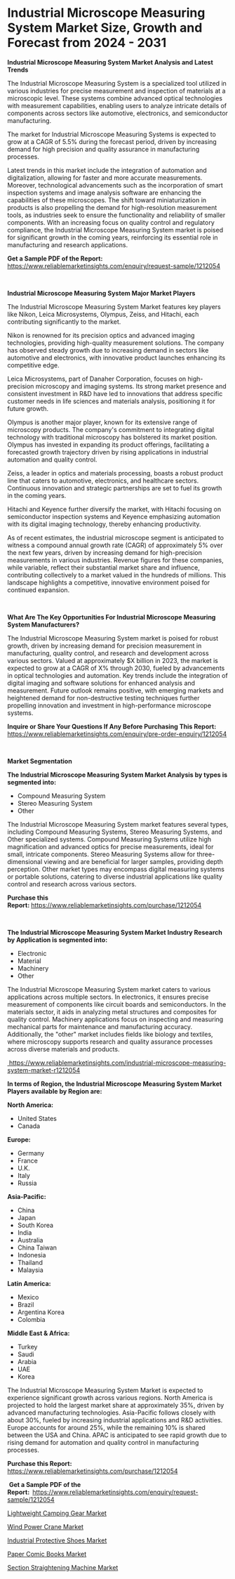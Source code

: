 <p><h1>Industrial Microscope Measuring System Market Size, Growth and Forecast from 2024 - 2031</h1></p><p><strong>Industrial Microscope Measuring System Market Analysis and Latest Trends</strong></p>
<p><p>The Industrial Microscope Measuring System is a specialized tool utilized in various industries for precise measurement and inspection of materials at a microscopic level. These systems combine advanced optical technologies with measurement capabilities, enabling users to analyze intricate details of components across sectors like automotive, electronics, and semiconductor manufacturing. </p><p>The market for Industrial Microscope Measuring Systems is expected to grow at a CAGR of 5.5% during the forecast period, driven by increasing demand for high precision and quality assurance in manufacturing processes. </p><p>Latest trends in this market include the integration of automation and digitalization, allowing for faster and more accurate measurements. Moreover, technological advancements such as the incorporation of smart inspection systems and image analysis software are enhancing the capabilities of these microscopes. The shift toward miniaturization in products is also propelling the demand for high-resolution measurement tools, as industries seek to ensure the functionality and reliability of smaller components. With an increasing focus on quality control and regulatory compliance, the Industrial Microscope Measuring System market is poised for significant growth in the coming years, reinforcing its essential role in manufacturing and research applications.</p></p>
<p><strong>Get a Sample PDF of the Report:&nbsp;</strong> <a href="https://www.reliablemarketinsights.com/enquiry/request-sample/1212054?utm_campaign=1264&utm_medium=2&utm_source=Github&utm_content=ia&utm_term=06102024&utm_id=industrial-microscope-measuring-system">https://www.reliablemarketinsights.com/enquiry/request-sample/1212054</a></p>
<p>&nbsp;</p>
<p><strong>Industrial Microscope Measuring System Major Market Players</strong></p>
<p><p>The Industrial Microscope Measuring System Market features key players like Nikon, Leica Microsystems, Olympus, Zeiss, and Hitachi, each contributing significantly to the market. </p><p>Nikon is renowned for its precision optics and advanced imaging technologies, providing high-quality measurement solutions. The company has observed steady growth due to increasing demand in sectors like automotive and electronics, with innovative product launches enhancing its competitive edge.</p><p>Leica Microsystems, part of Danaher Corporation, focuses on high-precision microscopy and imaging systems. Its strong market presence and consistent investment in R&D have led to innovations that address specific customer needs in life sciences and materials analysis, positioning it for future growth.</p><p>Olympus is another major player, known for its extensive range of microscopy products. The company's commitment to integrating digital technology with traditional microscopy has bolstered its market position. Olympus has invested in expanding its product offerings, facilitating a forecasted growth trajectory driven by rising applications in industrial automation and quality control.</p><p>Zeiss, a leader in optics and materials processing, boasts a robust product line that caters to automotive, electronics, and healthcare sectors. Continuous innovation and strategic partnerships are set to fuel its growth in the coming years.</p><p>Hitachi and Keyence further diversify the market, with Hitachi focusing on semiconductor inspection systems and Keyence emphasizing automation with its digital imaging technology, thereby enhancing productivity.</p><p>As of recent estimates, the industrial microscope segment is anticipated to witness a compound annual growth rate (CAGR) of approximately 5% over the next few years, driven by increasing demand for high-precision measurements in various industries. Revenue figures for these companies, while variable, reflect their substantial market share and influence, contributing collectively to a market valued in the hundreds of millions. This landscape highlights a competitive, innovative environment poised for continued expansion.</p></p>
<p>&nbsp;</p>
<p><strong>What Are The Key Opportunities For Industrial Microscope Measuring System Manufacturers?</strong></p>
<p><p>The Industrial Microscope Measuring System market is poised for robust growth, driven by increasing demand for precision measurement in manufacturing, quality control, and research and development across various sectors. Valued at approximately $X billion in 2023, the market is expected to grow at a CAGR of X% through 2030, fueled by advancements in optical technologies and automation. Key trends include the integration of digital imaging and software solutions for enhanced analysis and measurement. Future outlook remains positive, with emerging markets and heightened demand for non-destructive testing techniques further propelling innovation and investment in high-performance microscope systems.</p></p>
<p><strong>Inquire or Share Your Questions If Any Before Purchasing This Report:</strong> <a href="https://www.reliablemarketinsights.com/enquiry/pre-order-enquiry/1212054?utm_campaign=1264&utm_medium=2&utm_source=Github&utm_content=ia&utm_term=06102024&utm_id=industrial-microscope-measuring-system">https://www.reliablemarketinsights.com/enquiry/pre-order-enquiry/1212054</a></p>
<p>&nbsp;</p>
<p><strong>Market Segmentation</strong></p>
<p><strong>The Industrial Microscope Measuring System Market Analysis by types is segmented into:</strong></p>
<p><ul><li>Compound Measuring System</li><li>Stereo Measuring System</li><li>Other</li></ul></p>
<p><p>The Industrial Microscope Measuring System market features several types, including Compound Measuring Systems, Stereo Measuring Systems, and Other specialized systems. Compound Measuring Systems utilize high magnification and advanced optics for precise measurements, ideal for small, intricate components. Stereo Measuring Systems allow for three-dimensional viewing and are beneficial for larger samples, providing depth perception. Other market types may encompass digital measuring systems or portable solutions, catering to diverse industrial applications like quality control and research across various sectors.</p></p>
<p><strong>Purchase this Report:&nbsp;</strong><a href="https://www.reliablemarketinsights.com/purchase/1212054?utm_campaign=1264&utm_medium=2&utm_source=Github&utm_content=ia&utm_term=06102024&utm_id=industrial-microscope-measuring-system">https://www.reliablemarketinsights.com/purchase/1212054</a></p>
<p>&nbsp;</p>
<p><strong>The Industrial Microscope Measuring System Market Industry Research by Application is segmented into:</strong></p>
<p><ul><li>Electronic</li><li>Material</li><li>Machinery</li><li>Other</li></ul></p>
<p><p>The Industrial Microscope Measuring System market caters to various applications across multiple sectors. In electronics, it ensures precise measurement of components like circuit boards and semiconductors. In the materials sector, it aids in analyzing metal structures and composites for quality control. Machinery applications focus on inspecting and measuring mechanical parts for maintenance and manufacturing accuracy. Additionally, the "other" market includes fields like biology and textiles, where microscopy supports research and quality assurance processes across diverse materials and products.</p></p>
<p><a href="https://www.reliablemarketinsights.com/industrial-microscope-measuring-system-market-r1212054?utm_campaign=1264&utm_medium=2&utm_source=Github&utm_content=ia&utm_term=06102024&utm_id=industrial-microscope-measuring-system">&nbsp;https://www.reliablemarketinsights.com/industrial-microscope-measuring-system-market-r1212054</a></p>
<p><strong>In terms of Region, the Industrial Microscope Measuring System Market Players available by Region are:</strong></p>
<p>
    <p> <strong> North America: </strong>
        <ul>
            <li>United States</li>
            <li>Canada</li>
        </ul>
        </p> 
    <p> <strong> Europe: </strong>
        <ul>
            <li>Germany</li>
            <li>France</li>
            <li>U.K.</li>
            <li>Italy</li>
            <li>Russia</li>
        </ul>
        </p> 
    <p> <strong> Asia-Pacific: </strong>
        <ul>
            <li>China</li>
            <li>Japan</li>
            <li>South Korea</li>
            <li>India</li>
            <li>Australia</li>
            <li>China Taiwan</li>
            <li>Indonesia</li>
            <li>Thailand</li>
            <li>Malaysia</li>
        </ul>
        </p> 
    <p> <strong> Latin America: </strong>
        <ul>
            <li>Mexico</li>
            <li>Brazil</li>
            <li>Argentina Korea</li>
            <li>Colombia</li>
        </ul>
        </p> 
    <p> <strong> Middle East & Africa: </strong>
        <ul>
            <li>Turkey</li>
            <li>Saudi</li>
            <li>Arabia</li>
            <li>UAE</li>
            <li>Korea</li>
        </ul>
    </p>
    </p>
<p><p>The Industrial Microscope Measuring System Market is expected to experience significant growth across various regions. North America is projected to hold the largest market share at approximately 35%, driven by advanced manufacturing technologies. Asia-Pacific follows closely with about 30%, fueled by increasing industrial applications and R&D activities. Europe accounts for around 25%, while the remaining 10% is shared between the USA and China. APAC is anticipated to see rapid growth due to rising demand for automation and quality control in manufacturing processes.</p></p>
<p><strong>Purchase this Report: </strong><a href="https://www.reliablemarketinsights.com/purchase/1212054?utm_campaign=1264&utm_medium=2&utm_source=Github&utm_content=ia&utm_term=06102024&utm_id=industrial-microscope-measuring-system">https://www.reliablemarketinsights.com/purchase/1212054</a></p>
<p>&nbsp;<strong>Get a Sample PDF of the Report:&nbsp;&nbsp;</strong><a href="https://www.reliablemarketinsights.com/enquiry/request-sample/1212054?utm_campaign=1264&utm_medium=2&utm_source=Github&utm_content=ia&utm_term=06102024&utm_id=industrial-microscope-measuring-system">https://www.reliablemarketinsights.com/enquiry/request-sample/1212054</a></p>
<p><strong></strong></p>
<p><p><a href="https://www.linkedin.com/pulse/global-lightweight-camping-gear-market-exploring-share-trends-n6iqc?utm_campaign=1264&utm_medium=2&utm_source=Github&utm_content=ia&utm_term=06102024&utm_id=industrial-microscope-measuring-system">Lightweight Camping Gear Market</a></p><p><a href="https://www.linkedin.com/pulse/wind-power-crane-market-research-report-exploring-size-revenue-in4pf?utm_campaign=1264&utm_medium=2&utm_source=Github&utm_content=ia&utm_term=06102024&utm_id=industrial-microscope-measuring-system">Wind Power Crane Market</a></p><p><a href="https://www.linkedin.com/pulse/strategic-roadmap-success-global-industrial-protective-shoes-market-dfwzc?utm_campaign=1264&utm_medium=2&utm_source=Github&utm_content=ia&utm_term=06102024&utm_id=industrial-microscope-measuring-system">Industrial Protective Shoes Market</a></p><p><a href="https://www.linkedin.com/pulse/market-leaders-laggards-global-paper-comic-books-trends-forecast-kwp3c?utm_campaign=1264&utm_medium=2&utm_source=Github&utm_content=ia&utm_term=06102024&utm_id=industrial-microscope-measuring-system">Paper Comic Books Market</a></p><p><a href="https://www.linkedin.com/pulse/top-trends-transforming-section-straightening-machine-market-kzemf?utm_campaign=1264&utm_medium=2&utm_source=Github&utm_content=ia&utm_term=06102024&utm_id=industrial-microscope-measuring-system">Section Straightening Machine Market</a></p></p>